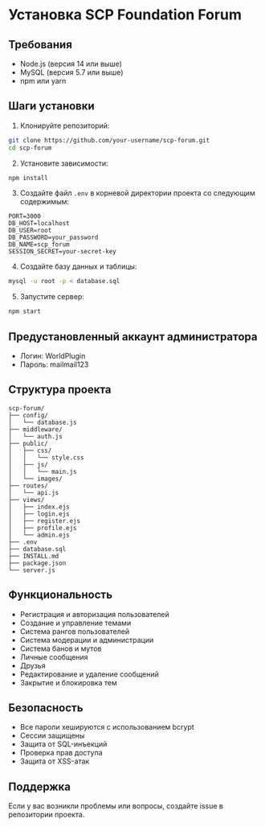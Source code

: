 # Установка SCP Foundation Forum

## Требования
- Node.js (версия 14 или выше)
- MySQL (версия 5.7 или выше)
- npm или yarn

## Шаги установки

1. Клонируйте репозиторий:
```bash
git clone https://github.com/your-username/scp-forum.git
cd scp-forum
```

2. Установите зависимости:
```bash
npm install
```

3. Создайте файл `.env` в корневой директории проекта со следующим содержимым:
```
PORT=3000
DB_HOST=localhost
DB_USER=root
DB_PASSWORD=your_password
DB_NAME=scp_forum
SESSION_SECRET=your-secret-key
```

4. Создайте базу данных и таблицы:
```bash
mysql -u root -p < database.sql
```

5. Запустите сервер:
```bash
npm start
```

## Предустановленный аккаунт администратора
- Логин: WorldPlugin
- Пароль: mailmail123

## Структура проекта
```
scp-forum/
├── config/
│   └── database.js
├── middleware/
│   └── auth.js
├── public/
│   ├── css/
│   │   └── style.css
│   ├── js/
│   │   └── main.js
│   └── images/
├── routes/
│   └── api.js
├── views/
│   ├── index.ejs
│   ├── login.ejs
│   ├── register.ejs
│   ├── profile.ejs
│   └── admin.ejs
├── .env
├── database.sql
├── INSTALL.md
├── package.json
└── server.js
```

## Функциональность
- Регистрация и авторизация пользователей
- Создание и управление темами
- Система рангов пользователей
- Система модерации и администрации
- Система банов и мутов
- Личные сообщения
- Друзья
- Редактирование и удаление сообщений
- Закрытие и блокировка тем

## Безопасность
- Все пароли хешируются с использованием bcrypt
- Сессии защищены
- Защита от SQL-инъекций
- Проверка прав доступа
- Защита от XSS-атак

## Поддержка
Если у вас возникли проблемы или вопросы, создайте issue в репозитории проекта. 